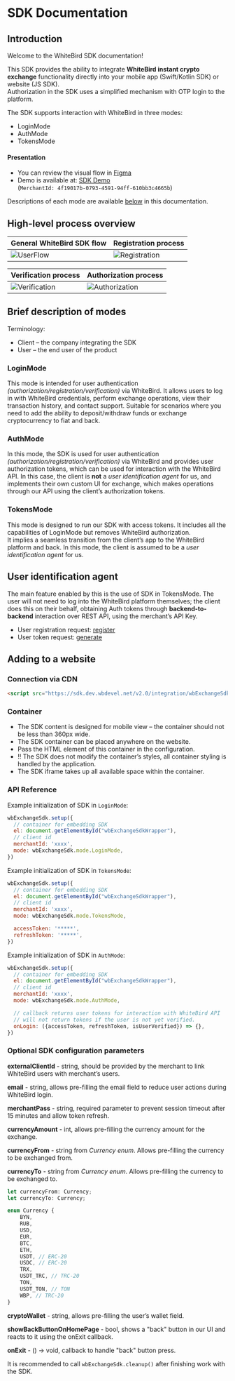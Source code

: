 # SDK Documentation

## Introduction
Welcome to the WhiteBird SDK documentation!

This SDK provides the ability to integrate **WhiteBird instant crypto exchange** functionality directly into your mobile app (Swift/Kotlin SDK) or website (JS SDK).  
Authorization in the SDK uses a simplified mechanism with OTP login to the platform.

The SDK supports interaction with WhiteBird in three modes:
- LoginMode
- AuthMode
- TokensMode

#### Presentation
- You can review the visual flow in [Figma](https://www.figma.com/design/QhTl1W0BEncjvGXRu03UiW/SDK-flow?node-id=0-1&p=f)
- Demo is available at: [SDK Demo](https://sdk.dev.wbdevel.net/v2.0/assets/sdk-demo/index.html)  
  (```MerchantId: 4f19017b-0793-4591-94ff-610bb3c4665b```)

Descriptions of each mode are available [below](#brief-description-of-modes) in this documentation.

## High-level process overview

| General WhiteBird SDK flow | Registration process |
|-|-|
| ![UserFlow](UserFlow.drawio.svg) | ![Registration](Registration.drawio.svg) |

| Verification process | Authorization process                      |
|-|--------------------------------------------|
| ![Verification](verification.drawio.svg) | ![Authorization](Authorization.drawio.svg) |

## Brief description of modes

Terminology:
- Client – the company integrating the SDK
- User – the end user of the product

### LoginMode
This mode is intended for user authentication *(authorization/registration/verification)* via WhiteBird. It allows users to log in with WhiteBird credentials, perform exchange operations, view their transaction history, and contact support. Suitable for scenarios where you need to add the ability to deposit/withdraw funds or exchange cryptocurrency to fiat and back.

### AuthMode
In this mode, the SDK is used for user authentication *(authorization/registration/verification)* via WhiteBird and provides user authorization tokens, which can be used for interaction with the WhiteBird API. In this case, the client is **not** a *user identification agent* for us, and implements their own custom UI for exchange, which makes operations through our API using the client’s authorization tokens.

### TokensMode
This mode is designed to run our SDK with access tokens. It includes all the capabilities of LoginMode but removes WhiteBird authorization.  
It implies a seamless transition from the client’s app to the WhiteBird platform and back. In this mode, the client is assumed to be a *user identification agent* for us.

## User identification agent

The main feature enabled by this is the use of SDK in TokensMode. The user will not need to log into the WhiteBird platform themselves; the client does this on their behalf, obtaining Auth tokens through **backend-to-backend** interaction over REST API, using the merchant’s API Key.

- User registration request: [register](../onboardingAPI/README.md#register-post-request)
- User token request: [generate](../onboardingAPI/README.md#generate-tokens-request)

## Adding to a website

### Connection via CDN
```html
<script src="https://sdk.dev.wbdevel.net/v2.0/integration/wbExchangeSdk-v001.js"></script>
```

### Container
- The SDK content is designed for mobile view – the container should not be less than 360px wide.
- The SDK container can be placed anywhere on the website.
- Pass the HTML element of this container in the configuration.
- !! The SDK does not modify the container’s styles, all container styling is handled by the application.
- The SDK iframe takes up all available space within the container.

### API Reference
Example initialization of SDK in ```LoginMode```:
```javascript
wbExchangeSdk.setup({
  // container for embedding SDK
  el: document.getElementById("wbExchangeSdkWrapper"),
  // client id
  merchantId: 'xxxx',
  mode: wbExchangeSdk.mode.LoginMode,
})
```

Example initialization of SDK in ```TokensMode```:
```javascript
wbExchangeSdk.setup({
  // container for embedding SDK
  el: document.getElementById("wbExchangeSdkWrapper"),
  // client id
  merchantId: 'xxxx',
  mode: wbExchangeSdk.mode.TokensMode,

  accessToken: '*****',
  refreshToken: '*****',
})
```

Example initialization of SDK in ```AuthMode```:
```javascript
wbExchangeSdk.setup({
  // container for embedding SDK
  el: document.getElementById("wbExchangeSdkWrapper"),
  // client id
  merchantId: 'xxxx',
  mode: wbExchangeSdk.mode.AuthMode,

  // callback returns user tokens for interaction with WhiteBird API
  // will not return tokens if the user is not yet verified.
  onLogin: ({accessToken, refreshToken, isUserVerified}) => {},
})
```

### Optional SDK configuration parameters

**externalClientId** - string, should be provided by the merchant to link WhiteBird users with merchant’s users.

**email** - string, allows pre-filling the email field to reduce user actions during WhiteBird login.

**merchantPass** - string, required parameter to prevent session timeout after 15 minutes and allow token refresh.

**currencyAmount** - int, allows pre-filling the currency amount for the exchange.

**currencyFrom** - string from _Currency enum_. Allows pre-filling the currency to be exchanged from.

**currencyTo** - string from _Currency enum_. Allows pre-filling the currency to be exchanged to.
```typescript
let currencyFrom: Currency;
let currencyTo: Currency;

enum Currency {
    BYN,
    RUB,
    USD,
    EUR,
    BTC,
    ETH,
    USDT, // ERC-20
    USDC, // ERC-20
    TRX,
    USDT_TRC, // TRC-20
    TON,
    USDT_TON, // TON
    WBP, // TRC-20
}
```
**cryptoWallet** - string, allows pre-filling the user’s wallet field.

**showBackButtonOnHomePage** - bool, shows a "back" button in our UI and reacts to it using the onExit callback.

**onExit** - () -> void, callback to handle "back" button press.


It is recommended to call ```wbExchangeSdk.cleanup()``` after finishing work with the SDK.
